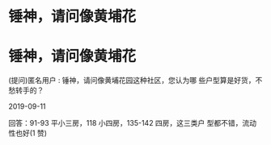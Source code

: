 # 锤神，请问像黄埔花

# 锤神，请问像黄埔花

(提问)匿名用户 : 锤神，请问像黄埔花园这种社区，您认为哪 些户型算是好货，不愁转手的？

2019-09-11

回答：91-93 平小三房，118 小四房，135-142 四房，这三类户 型都不错，流动性也好(1 赞)